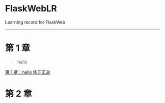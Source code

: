 # FlaskWebLR

Learning record for FlaskWeb

* * *

# 第 1 章

> hello

[第 1 章：hello 练习汇总](hello/README.md)

# 第 2 章
